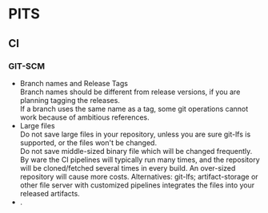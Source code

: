 # PITS

## CI

### GIT-SCM

- Branch names and Release Tags  
  Branch names should be different from release versions, if you are planning tagging the releases.  
  If a branch uses the same name as a tag, some git operations cannot work because of ambitious references.
- Large files  
  Do not save large files in your repository, unless you are sure git-lfs is supported, or the files won't be changed.  
  Do not save middle-sized binary file which will be changed frequently.
  By ware the CI pipelines will typically run many times, and the repository will be cloned/fetched several times in every build. An over-sized repository will cause more costs.
  Alternatives: git-lfs; artifact-storage or other file server with customized pipelines integrates the files into your released artifacts.
- .
